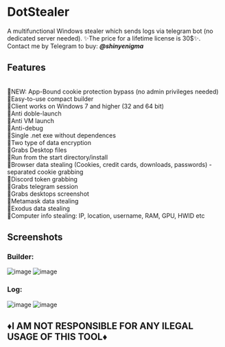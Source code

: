 # DotStealer
A multifunctional Windows stealer which sends logs via telegram bot (no dedicated server needed). ✨The price for a lifetime license is 30$✨. Contact me by Telegram to buy: **<em>@shinyenigma</em>**
## Features
<br>🔹NEW: App-Bound cookie protection bypass (no admin privileges needed)
<br>🔸Easy-to-use compact builder
<br>🔸Client works on Windows 7 and higher (32 and 64 bit)
<br>🔸Anti doble-launch
<br>🔸Anti VM launch
<br>🔸Anti-debug
<br>🔸Single .net exe without dependences
<br>🔸Two type of data encryption
<br>🔸Grabs Desktop files
<br>🔸Run from the start directory/install
<br>🔸Browser data stealing (Cookies, credit cards, downloads, passwords) - separated cookie grabbing
<br>🔸Discord token grabbing
<br>🔸Grabs telegram session
<br>🔸Grabs desktops screenshot
<br>🔸Metamask data stealing 
<br>🔸Exodus data stealing
<br>🔸Computer info stealing: IP, location, username, RAM, GPU, HWID etc
## Screenshots
### Builder:
![image](https://github.com/user-attachments/assets/7b8ebd53-cdba-4940-80eb-fc1d9fb1a903)
![image](https://github.com/user-attachments/assets/6a55fc80-53e5-48ba-9353-4a34bab21ed8)

### Log:
![image](https://github.com/user-attachments/assets/dc6c28b2-feeb-49f1-a644-178f90094d73)
![image](https://github.com/user-attachments/assets/6530719f-f64b-42f4-a484-8577b0eed717)


## ♦️I AM NOT RESPONSIBLE FOR ANY ILEGAL USAGE OF THIS TOOL♦️

